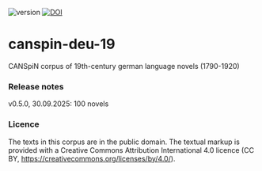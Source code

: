 ![version](https://img.shields.io/badge/version-0.5.0-blue)
[![DOI](https://zenodo.org/badge/1066687214.svg)](https://doi.org/10.5281/zenodo.17237972)

# canspin-deu-19
CANSpiN corpus of 19th-century german language novels (1790-1920)

### Release notes
v0.5.0, 30.09.2025: 100 novels

### Licence 
The texts in this corpus are in the public domain. The textual markup is provided with a Creative Commons Attribution International 4.0 licence (CC BY, https://creativecommons.org/licenses/by/4.0/).
